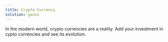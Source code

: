```yaml
---
title: Crypto Currency
solution: gauss
---
```

In the modern world, crypto currencies are a reality. Add your investment in cypto currencies and see its evolution.